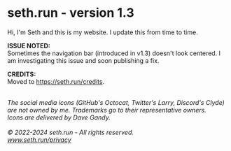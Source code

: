 # seth.run - version 1.3
Hi, I'm Seth and this is my website. I update this from time to time.<br>

**ISSUE NOTED:**<br>
Sometimes the navigation bar (introduced in v1.3) doesn't look centered. I am investigating this issue and soon publishing a fix.<br>

**CREDITS:**<br>
Moved to https://seth.run/credits.
<br><br>

_The social media icons (GitHub's Octocat, Twitter's Larry, Discord's Clyde) are not owned by me. Trademarks go to their representative owners._<br>
_Icons are delivered by Dave Gandy._
<br><br>
_© 2022-2024 seth.run - All rights reserved._<br>
_www.seth.run/privacy_
